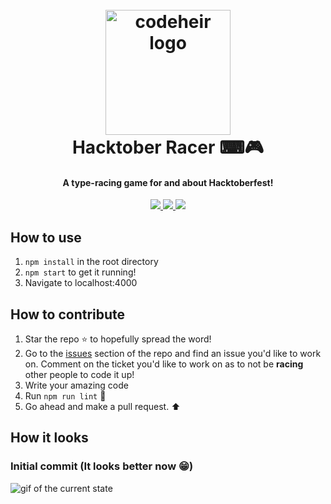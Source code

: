 
<h1 align="center">
  <br>
      <img src="https://pbs.twimg.com/profile_images/1168932795185586176/wvIE7fUn_400x400.jpg" alt="codeheir logo" title="Codeheir"  height="200" />
  <br>
  Hacktober Racer ⌨🎮
  <br>
</h1>

<h4 align="center">A type-racing game for and about Hacktoberfest!</h4>

<p align="center">
  <a href="https://GitHub.com/LukeGarrigan/hacktober-race/graphs/contributors/">
      <img src="https://img.shields.io/github/contributors/LukeGarrigan/hacktober-race.svg">
  </a>
   <a href="https://GitHub.com/LukeGarrigan/hacktober-race/issues/">
      <img src="https://img.shields.io/github/issues/LukeGarrigan/hacktober-race.svg">
  </a>
  
  <a href="https://twitter.com/intent/follow?screen_name=luke_garrigan">
      <img src="https://img.shields.io/twitter/follow/luke_garrigan.svg?label=Follow">
  </a>
 
  
</p>


## How to use
1. `npm install` in the root directory
2. `npm start` to get it running!
3. Navigate to localhost:4000


## How to contribute
1. Star the repo ⭐ to hopefully spread the word!
2. Go to the [issues](https://github.com/LukeGarrigan/hacktober-race/issues) section of the repo and find an issue you'd like to work on. Comment on the ticket you'd like to work on as to not be **racing** other people to code it up! 
3. Write your amazing code
4. Run `npm run lint` 📗
3. Go ahead and make a pull request. ⬆

## How it looks

### Initial commit (It looks better now 😁)
![gif of the current state](https://user-images.githubusercontent.com/12545967/66150335-d6d83380-e60c-11e9-9aa7-6b5d86866cd8.gif)



